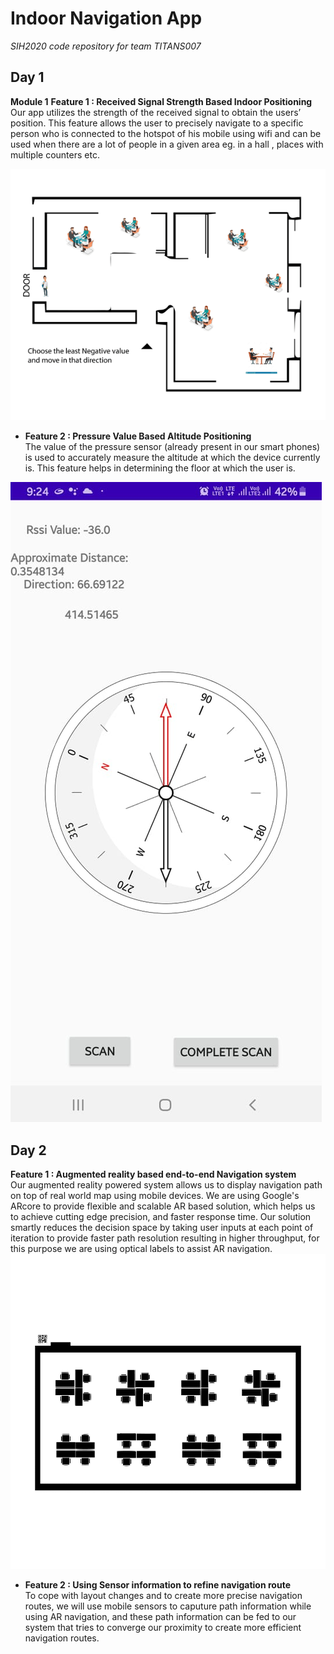 # Indoor Navigation App
*SIH2020 code repository for team TITANS007*

**Day 1** 
---
**Module 1**
**Feature 1 : Received Signal Strength Based Indoor Positioning**  
Our app utilizes the strength of the received signal to obtain the users’ position. This feature allows the user to precisely navigate to a specific person who is connected to the hotspot of his mobile using wifi and can be used when there are a lot of people in a given area eg. in a hall , places with multiple counters etc.

![RSSI Gif](https://github.com/freakypandit/CK139_TITANS007/blob/master/Resources/RSSI%20Distance%20Model/animation.gif?raw=true)

- **Feature 2 : Pressure Value Based Altitude Positioning**  
The value of the pressure sensor (already present in our smart phones) is used to accurately measure the altitude at which the device currently is. This feature helps in determining the floor at which the user is. 

![RSSI App](https://github.com/freakypandit/CK139_TITANS007/blob/master/Resources/RSSI%20Distance%20Model/RSSI_app_ss.jpg?raw=true)

**Day 2**
---
**Feature 1 : Augmented reality based end-to-end Navigation system**  
Our augmented reality powered system allows us to display navigation path on top of real world map using mobile devices. We are using Google's ARcore to provide flexible and scalable AR based solution, which helps us to achieve cutting edge precision, and faster response time. Our solution smartly reduces the decision space by taking user inputs at each point of iteration to provide faster path resolution resulting in higher throughput, for this purpose we are using optical labels to assist AR navigation. 
![AR+OpticalLabel Gif](https://github.com/freakypandit/CK139_TITANS007/blob/master/Resources/AR%20%2B%20Optical%20Label%20Flow/GIF%20Representation%20.gif?raw=true)

- **Feature 2 : Using Sensor information to refine navigation route**  
To cope with layout changes and to create more precise navigation routes, we will use mobile sensors to caputure path information while using AR navigation, and these path information can be fed to our system that tries to converge our proximity to create more efficient navigation routes.
